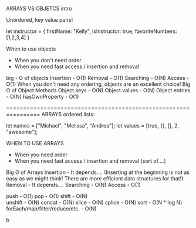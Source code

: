ARRAYS VS OBJETCS intro


Unordered, key value pairs!

let instructor = {
    firstName: "Kelly",
    isInstructor: true,
    favoriteNumbers: [1,2,3,4]
}

When to use objects
* When you don't need order
* When you need fast access / insertion and removal

big - O of objects
Insertion -   O(1)
Removal -   O(1)
Searching -   O(N)
Access -   O(1)
When you don't need any ordering, objects are an excellent choice!
Big O of Object Methods
Object.keys -   O(N)
Object.values -   O(N)
Object.entries -   O(N)
hasOwnProperty -   O(1)


================================================================
ARRAYS
ordered lists: 


let names = ["Michael", "Melissa", "Andrea"];
let values = [true, {}, [], 2, "awesome"];

WHEN TO USE ARRAYS
* When you need order
* When you need fast access / insertion and removal (sort of....)

Big O of Arrays
Insertion -   It depends....
(Inserting at the beginning is not as easy as we might think! There are more efficient data structures for that!)
Removal -   It depends....
Searching -   O(N)
Access -   O(1)

push -   O(1)
pop -   O(1)
shift -   O(N)  
unshift -   O(N)
concat -   O(N)
slice -   O(N)
splice -   O(N)
sort -   O(N * log N)
forEach/map/filter/reduce/etc. -   O(N)

 b